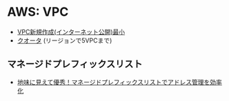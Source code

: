 # AWS: VPC

- [VPC新規作成(インターネット公開)最小](vpc.minimum.md)
- [クオータ](https://docs.aws.amazon.com/ja_jp/vpc/latest/userguide/amazon-vpc-limits.html) (リージョンで5VPCまで)

## マネージドプレフィックスリスト

- [地味に見えて優秀！マネージドプレフィックスリストでアドレス管理を効率化](https://www.idnet.co.jp/column/page_188.html)


